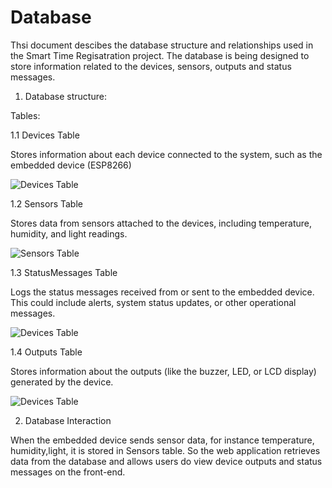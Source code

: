 # Database

Thsi document descibes the database structure and relationships used in the Smart Time Regisatration project. The database is being designed to store information related to the devices, sensors, outputs and status messages.



1. Database structure:

Tables:

1.1 Devices Table 

Stores information about each device connected to the system, such as the embedded device (ESP8266)

![Devices Table](docks/assets/new.png)

1.2 Sensors Table

Stores data from sensors attached to the devices, including temperature, humidity, and light readings.

![Sensors Table](docks/assets/sensors.jpg) 

1.3 StatusMessages Table

Logs the status messages received from or sent to the embedded device. This could include alerts, system status updates, or other operational messages.

![Devices Table](docks/assets/statusmessages.jpg)

1.4 Outputs Table 

Stores information about the outputs (like the buzzer, LED, or LCD display) generated by the device.

![Devices Table](docks/assets/outputs.jpg)



2.  Database Interaction

When the embedded device sends sensor data, for instance temperature, humidity,light, it is stored in Sensors table. So the web application retrieves data from the database and allows users do view device outputs and status messages on the front-end. 




